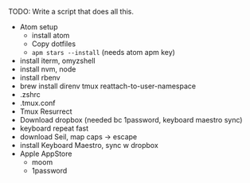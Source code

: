 TODO:
Write a script that does all this.

- Atom setup
  - install atom
  - Copy dotfiles
  - `apm stars --install` (needs atom apm key)
- install iterm, omyzshell
- install nvm, node
- install rbenv
- brew install direnv tmux reattach-to-user-namespace
- .zshrc
- .tmux.conf
- Tmux Resurrect
- Download dropbox (needed bc 1password, keyboard maestro sync)
- keyboard repeat fast
- download Seil, map caps -> escape
- install Keyboard Maestro, sync w dropbox
- Apple AppStore
  - moom
  - 1password
